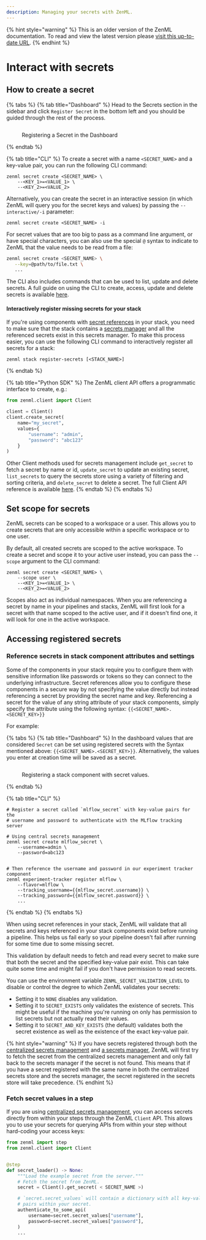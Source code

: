 ```yaml
---
description: Managing your secrets with ZenML.
---
```


{% hint style="warning" %}
This is an older version of the ZenML documentation. To read and view the latest version please [visit this up-to-date URL](https://docs.zenml.io).
{% endhint %}


# Interact with secrets

## How to create a secret

{% tabs %}
{% tab title="Dashboard" %}
Head to the Secrets section in the sidebar and click `Register Secret` in the bottom left and you should be guided through the rest of the process.

<figure><img src="../../../.gitbook/assets/RegisterSecret.png" alt=""><figcaption><p>Registering a Secret in the Dashboard</p></figcaption></figure>
{% endtab %}

{% tab title="CLI" %}
To create a secret with a name `<SECRET_NAME>` and a key-value pair, you can run the following CLI command:

```shell
zenml secret create <SECRET_NAME> \
    --<KEY_1>=<VALUE_1> \
    --<KEY_2>=<VALUE_2>
```

Alternatively, you can create the secret in an interactive session (in which ZenML will query you for the secret keys and values) by passing the `--interactive/-i` parameter:

```shell
zenml secret create <SECRET_NAME> -i
```

For secret values that are too big to pass as a command line argument, or have special characters, you can also use the special `@` syntax to indicate to ZenML that the value needs to be read from a file:

```bash
zenml secret create <SECRET_NAME> \
   --key=@path/to/file.txt \
   ...
```

The CLI also includes commands that can be used to list, update and delete secrets. A full guide on using the CLI to create, access, update and delete secrets is available [here](https://apidocs.zenml.io/latest/cli/#zenml.cli--secrets-management).

#### Interactively register missing secrets for your stack

If you're using components with [secret references](interact-with-secrets.md#reference-secrets-in-stack-component-attributes-and-settings) in your stack, you need to make sure that the stack contains a [secrets manager](../../../user-guide/component-guide/secrets-managers/secrets-managers.md) and all the referenced secrets exist in this secrets manager. To make this process easier, you can use the following CLI command to interactively register all secrets for a stack:

```shell
zenml stack register-secrets [<STACK_NAME>]
```
{% endtab %}

{% tab title="Python SDK" %}
The ZenML client API offers a programmatic interface to create, e.g.:

```python
from zenml.client import Client

client = Client()
client.create_secret(
    name="my_secret",
    values={
        "username": "admin",
        "password": "abc123"
    }
)
```

Other Client methods used for secrets management include `get_secret` to fetch a secret by name or id, `update_secret` to update an existing secret, `list_secrets` to query the secrets store using a variety of filtering and sorting criteria, and `delete_secret` to delete a secret. The full Client API reference is available [here](https://apidocs.zenml.io/latest/core\_code\_docs/core-client/).
{% endtab %}
{% endtabs %}

## Set scope for secrets

ZenML secrets can be scoped to a workspace or a user. This allows you to create secrets that are only accessible within a specific workspace or to one user.

By default, all created secrets are scoped to the active workspace. To create a secret and scope it to your active user instead, you can pass the `--scope` argument to the CLI command:

```shell
zenml secret create <SECRET_NAME> \
    --scope user \
    --<KEY_1>=<VALUE_1> \
    --<KEY_2>=<VALUE_2>
```

Scopes also act as individual namespaces. When you are referencing a secret by name in your pipelines and stacks, ZenML will first look for a secret with that name scoped to the active user, and if it doesn't find one, it will look for one in the active workspace.

## Accessing registered secrets

### Reference secrets in stack component attributes and settings

Some of the components in your stack require you to configure them with sensitive information like passwords or tokens so they can connect to the underlying infrastructure. Secret references allow you to configure these components in a secure way by not specifying the value directly but instead referencing a secret by providing the secret name and key. Referencing a secret for the value of any string attribute of your stack components, simply specify the attribute using the following syntax: `{{<SECRET_NAME>.<SECRET_KEY>}}`

For example:

{% tabs %}
{% tab title="Dashboard" %}
In the dashboard values that are considered `Secret` can be set using registered secrets with the Syntax mentioned above:  `{{<SECRET_NAME>.<SECRET_KEY>}}`. Alternatively, the values you enter at creation time will be saved as a secret.&#x20;

<figure><img src="../../../.gitbook/assets/RegisterComponentWithSecret.png" alt=""><figcaption><p>Registering a stack component with secret values.</p></figcaption></figure>
{% endtab %}

{% tab title="CLI" %}
```shell
# Register a secret called `mlflow_secret` with key-value pairs for the
# username and password to authenticate with the MLflow tracking server

# Using central secrets management
zenml secret create mlflow_secret \
    --username=admin \
    --password=abc123


# Then reference the username and password in our experiment tracker component
zenml experiment-tracker register mlflow \
    --flavor=mlflow \
    --tracking_username={{mlflow_secret.username}} \
    --tracking_password={{mlflow_secret.password}} \
    ...
```
{% endtab %}
{% endtabs %}

When using secret references in your stack, ZenML will validate that all secrets and keys referenced in your stack components exist before running a pipeline. This helps us fail early so your pipeline doesn't fail after running for some time due to some missing secret.

This validation by default needs to fetch and read every secret to make sure that both the secret and the specified key-value pair exist. This can take quite some time and might fail if you don't have permission to read secrets.

You can use the environment variable `ZENML_SECRET_VALIDATION_LEVEL` to disable or control the degree to which ZenML validates your secrets:

* Setting it to `NONE` disables any validation.
* Setting it to `SECRET_EXISTS` only validates the existence of secrets. This might be useful if the machine you're running on only has permission to list secrets but not actually read their values.
* Setting it to `SECRET_AND_KEY_EXISTS` (the default) validates both the secret existence as well as the existence of the exact key-value pair.

{% hint style="warning" %}
If you have secrets registered through both the [centralized secrets management](interact-with-secrets.md) and [a secrets manager](/docs/book/user-guide/component-guide/secrets-managers/secrets-managers.md), ZenML will first try to fetch the secret from the centralized secrets management and only fall back to the secrets manager if the secret is not found. This means that if you have a secret registered with the same name in both the centralized secrets store and the secrets manager, the secret registered in the secrets store will take precedence.
{% endhint %}

### Fetch secret values in a step

If you are using [centralized secrets management](interact-with-secrets.md), you can access secrets directly from within your steps through the ZenML `Client` API. This allows you to use your secrets for querying APIs from within your step without hard-coding your access keys:

```python
from zenml import step
from zenml.client import Client


@step
def secret_loader() -> None:
    """Load the example secret from the server."""
    # Fetch the secret from ZenML.
    secret = Client().get_secret( < SECRET_NAME >)

    # `secret.secret_values` will contain a dictionary with all key-value
    # pairs within your secret.
    authenticate_to_some_api(
        username=secret.secret_values["username"],
        password=secret.secret_values["password"],
    )
    ...
```
